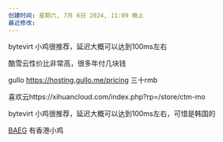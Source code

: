```yaml
---
创建时间: 星期六, 7月 6日 2024, 11:09 晚上
最近修改: 
---
```


bytevirt 小鸡很推荐，延迟大概可以达到100ms左右


酷雪云性价比非常高，很多年付几块钱


gullo   https://hosting.gullo.me/pricing
三十rmb




喜欢云https://xihuancloud.com/index.php?rp=/store/ctm-mo

bytevirt 小鸡很推荐，延迟大概可以达到100ms左右，可惜是韩国的

 [BAEG](https://www.nodeseek.com/post-130068-1)  有香港小鸡

